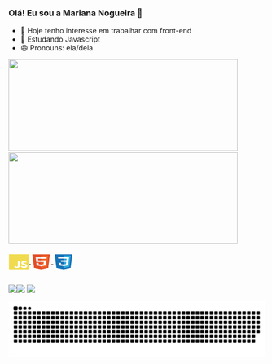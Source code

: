 ### Olá! Eu sou a Mariana Nogueira 👋

- 🔭 Hoje tenho interesse em trabalhar com front-end
- 🌱 Estudando Javascript
- 😄 Pronouns: ela/dela

<div>
  <a href="https://github.com/mariana-nogueira21">
  <img height="180em" width="450px" src="https://github-readme-stats.vercel.app/api?username=mariana-nogueira21&show_icons=true&theme=dracula&include_all_commits=true&count_private=true"/>
  <img height="180em" width="450px" src="https://github-readme-stats.vercel.app/api/top-langs/?username=mariana-nogueira21&layout=compact&langs_count=7&theme=dracula"/>
</div>

<div style="display: inline_block"><br>
  <img align="center" alt="Mari-Js" height="30" width="40" src="https://raw.githubusercontent.com/devicons/devicon/master/icons/javascript/javascript-plain.svg">
  <!-- <img align="center" alt="Mari-React" height="30" width="40" src="https://raw.githubusercontent.com/devicons/devicon/master/icons/react/react-original.svg"> -->
  <img align="center" alt="Mari-HTML" height="30" width="40" src="https://raw.githubusercontent.com/devicons/devicon/master/icons/html5/html5-original.svg">
  <img align="center" alt="Mari-CSS" height="30" width="40" src="https://raw.githubusercontent.com/devicons/devicon/master/icons/css3/css3-original.svg">
  <!--<img align="right" alt="Mari" src="https://cdn.discordapp.com/attachments/795358919417397249/825430589581688872/hi.gif">
</div> -->
  
##
  
<div> 
  <a href="https://instagram.com/mariananogueira21" target="_blank"><img src="https://img.shields.io/badge/-Instagram-%23E4405F?style=for-the-badge&logo=instagram&logoColor=white" target="_blank"></a 
  <a href = "mailto:mariana.nogueira21@gmail.com"><img src="https://img.shields.io/badge/-Gmail-%23333?style=for-the-badge&logo=gmail&logoColor=white" target="_blank"></a>
  <a href="https://www.linkedin.com/in/mariana-nogueira-de-carvalho-0aa954209/" target="_blank"><img src="https://img.shields.io/badge/-LinkedIn-%230077B5?style=for-the-badge&logo=linkedin&logoColor=white" target="_blank"></a> 
 
  ![Snake animation](https://github.com/mariana-nogueira21/mariana-nogueira21/blob/output/github-contribution-grid-snake.svg)
 
</div>

<!--
**mariana-nogueira21/mariana-nogueira21** is a ✨ _special_ ✨ repository because its `README.md` (this file) appears on your GitHub profile.

Here are some ideas to get you started:

- 🔭 I’m currently working on ...
- 🌱 I’m currently learning ...
- 👯 I’m looking to collaborate on ...
- 🤔 I’m looking for help with ...
- 💬 Ask me about ...
- 📫 How to reach me: ...
- 😄 Pronouns: ...
- ⚡ Fun fact: ...
-->
